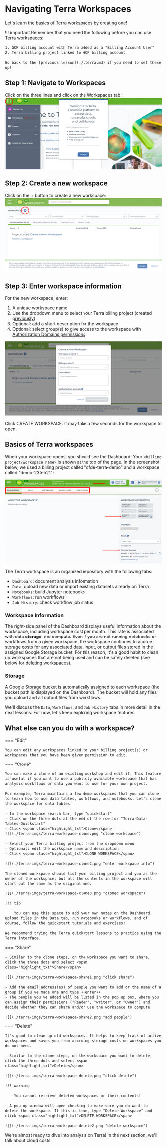 # Navigating Terra Workspaces

Let's learn the basics of Terra workspaces by creating one!

!!! important
    Remember that you need the following before you can use Terra workspaces:

    1. GCP billing account with Terra added as a "Billing Account User"
    2. Terra billing project linked to GCP billing account

    Go back to the [previous lesson](./1terra.md) if you need to set these up!

## Step 1: Navigate to Workspaces

Click on the three lines and click on the <span class="highlight_txt">Workspaces</span> tab:
![](./terra-imgs/terra-workspace1.png "navigate to workspaces")

## Step 2: Create a new workspace

Click on the <span class="highlight_txt">+</span> button to create a new workspace:
![](./terra-imgs/terra-workspace2.png "create new workspace")

## Step 3: Enter workspace information

For the new workspace, enter:

1. A unique workspace name
2. Use the dropdown menu to select your Terra billing project (created [previously](./1terra.md))
3. Optional: add a short description for the workspace
4. Optional: select group(s) to give access to the workspace with [Authorization Domains permissions](https://support.terra.bio/hc/en-us/articles/360026775691-Managing-data-privacy-and-access-with-Authorization-Domains)

![](./terra-imgs/terra-workspace3.png "workspace info")

Click <span class="highlight_txt">CREATE WORKSPACE</span>. It may take a few seconds for the workspace to open.

## Basics of Terra workspaces

When your workspace opens, you should see the Dashboard! Your `<billing project/workspace name>` is shown at the top of the page. In the screenshot below, we used a billing project called "cfde-terra-demo" and a workspace called "demo-23feb21":

![](./terra-imgs/terra-workspace4.png "new workspace")

The Terra workspace is an organized repository with the following tabs:

- `Dashboard`: document analysis information
- `Data`: upload new data or import existing datasets already on Terra
- `Notebooks`: build Jupyter notebooks
- `Workflows`: run workflows
- `Job History`: check workflow job status

### Workspace Information

The right-side panel of the Dashboard displays useful information about the workspace, including workspace cost per month. This rate is associated with data **storage**, *not* compute. Even if you are not running notebooks or workflows from a given workspace, the workspace continues to accrue storage costs for any associated data, input, or output files stored in the assigned Google Storage bucket. For this reason, it's a good habit to clean up workspaces that are not being used and can be safely deleted (see below for [deleting workspaces](#delete-worksp)).


### Storage

A Google Storage bucket is automatically assigned to each workspace (the bucket path is displayed on the Dashboard). The bucket will hold any files you upload and all output files from workflows.

We'll discuss the `Data`, `Workflows`, and `Job History` tabs in more detail in the next lessons. For now, let's keep exploring workspace features.

## What else can you do with a workspace? <a name="delete-worksp"></a>

=== "Edit"

    You can edit any workspaces linked to your billing project(s) or workspaces that you have been given permission to edit.

=== "Clone"

    You can make a clone of an existing workshop and edit it. This feature is useful if you want to use a publicly available workspace that has analysis workflows or data you want to use for your own project.

    For example, Terra maintains a few demo workspaces that you can clone to learn how to use data tables, workflows, and notebooks. Let's clone the workspace for data tables.

    - In the workspace search bar, type "quickstart"
    - Click on the three dots at the end of the row for "Terra-Data-Tables-Quickstart"
    - Click <span class="highlight_txt">Clone</span>
    ![](./terra-imgs/terra-workspace-clone.png "clone workspace")

    - Select your Terra billing project from the dropdown menu
    - Optional: edit the workspace name and description
    - Click <span class="highlight_txt">CLONE WORKSPACE</span>

    ![](./terra-imgs/terra-workspace-clone2.png "enter workspace info")

    The cloned workspace should list your billing project and you as the owner of the workspace, but all the contents in the workspace will start out the same as the original one.

    ![](./terra-imgs/terra-workspace-clone3.png "cloned workspace")

    !!! tip

        You can use this space to add your own notes on the Dashboard, upload files in the Data tab, run notebooks or workflows, and of course, follow the quickstart tutorials and exercises!

    We recommend trying the Terra quickstart lessons to practice using the Terra interface.

=== "Share"

    - Similar to the clone steps, on the workspace you want to share, click the three dots and select <span class="highlight_txt">Share</span>

    ![](./terra-imgs/terra-workspace-share1.png "click share")

    - Add the email address(es) of people you want to add or the name of a group if you've made one and type ++enter++
    - The people you've added will be listed in the pop up box, where you can assign their permissions ("Reader", "writer", or "Owner") and decide whether they can share and/or use the workspace to compute.

    ![](./terra-imgs/terra-workspace-share2.png "add people")

=== "Delete"

    It's good to clean up old workspaces. It helps to keep track of active workspaces and saves you from accruing storage costs on workspaces you do not need.

    - Similar to the clone steps, on the workspace you want to delete, click the three dots and select <span class="highlight_txt">Delete</span>

    ![](./terra-imgs/terra-workspace-delete.png "click delete")

    !!! warning

        You cannot retrieve deleted workspaces or their contents!

    - A pop up window will open checking to make sure you do want to delete the workspace. If this is true, type "Delete Workspace" and click <span class="highlight_txt">DELETE WORKSPACE</span>

    ![](./terra-imgs/terra-workspace-delete2.png "delete workspace")



We're almost ready to dive into analysis on Terra! In the next section, we'll talk about cloud costs.
